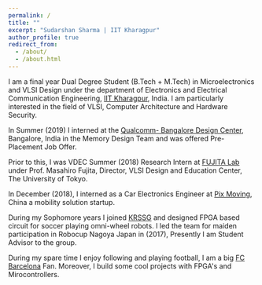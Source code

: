 ```yaml
---
permalink: /
title: ""
excerpt: "Sudarshan Sharma | IIT Kharagpur"
author_profile: true
redirect_from: 
  - /about/
  - /about.html
---
```



I am a final year Dual Degree Student (B.Tech + M.Tech) in Microelectronics and VLSI Design under the department of Electronics and Electrical Communication Engineering, [IIT Kharagpur](http://www.iitkgp.ac.in/), India. I am particularly interested in the field of VLSI, Computer Architecture and Hardware Security. 

In Summer (2019) I interned at the [Qualcomm- Bangalore Design Center](https://www.qualcomm.com/company/locations/india), Bangalore, India in the Memory Design Team and was offered Pre-Placement Job Offer. 

Prior to this, I was VDEC Summer (2018) Research Intern at [FUJITA Lab](http://www.cad.t.u-tokyo.ac.jp/en/) under Prof. Masahiro Fujita, Director, VLSI Design and Education Center, The University of Tokyo.

In December (2018), I interned as a Car Electronics Engineer at [Pix Moving](https://www.pixmoving.com/), China a mobility solution startup.

During my Sophomore years I joined [KRSSG](http://krssg.in/index.html) and designed FPGA based circuit for soccer playing omni-wheel robots. I led the team for maiden participation in Robocup Nagoya Japan in (2017), Presently I am Student Advisor to the group.

During my spare time I enjoy following and playing football, I am a big [FC Barcelona](https://www.fcbarcelona.com/en/) Fan. Moreover, I build some cool projects with FPGA's and Mirocontrollers.